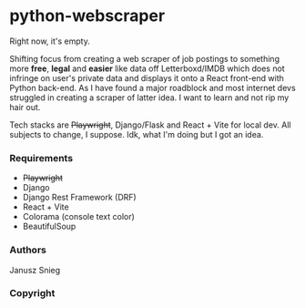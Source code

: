 # python-webscraper

Right now, it's empty. 

Shifting focus from creating a web scraper of job postings to something more **free**, **legal** and **easier** like data off Letterboxd/IMDB which does not infringe on user's private data and displays it onto a React front-end with Python back-end. As I have found a major roadblock and most internet devs struggled in creating a scraper of latter idea. I want to learn and not rip my hair out.

Tech stacks are ~~Playwright~~, Django/Flask and React + Vite for local dev. All subjects to change, I suppose. Idk, what I'm doing but I got an idea.

### Requirements

- ~~Playwright~~
- Django
- Django Rest Framework (DRF)
- React + Vite
- Colorama (console text color)
- BeautifulSoup

### Authors

Janusz Snieg

### Copyright
